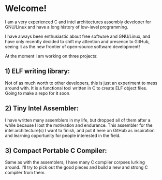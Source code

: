 # Welcome!

I am a very experienced C and intel architectures
assembly developer for GNU/Linux and have a long
history of low-level programming.

I have always been enthusiastic about free
software and GNU/Linux, and have only recently 
decided to shift my attention and presence
to GitHub, seeing it as the new frontier of
open-source software development!

At the moment I am working on three projects:

## 1) ELF writing library: 

Not of as much worth to other developers, this is
just an experiment to mess around with. It is a
functional tool written in C to create ELF object
files. Going to make a repo for it soon.

## 2) Tiny Intel Assembler:

I have written many assemblers in my life, but
dropped all of them after a while because I lost
the motivation and endurance. This assembler for
the intel architecture(s) I want to finish, and
put it here on GitHub as inspiration and learning
opportunity for people interested in the field.

## 3) Compact Portable C Compiler:

Same as with the assemblers, I have many C
compiler corpses lurking around. I'll try
to pick out the good pieces and build a new
and strong C compiler from them.
